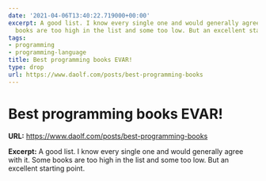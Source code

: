 ```yaml
---
date: '2021-04-06T13:40:22.719000+00:00'
excerpt: A good list. I know every single one and would generally agree with it. Some
  books are too high in the list and some too low. But an excellent starting point.
tags:
- programming
- programming-language
title: Best programming books EVAR!
type: drop
url: https://www.daolf.com/posts/best-programming-books
---
```


# Best programming books EVAR!

**URL:** https://www.daolf.com/posts/best-programming-books

**Excerpt:** A good list. I know every single one and would generally agree with it. Some books are too high in the list and some too low. But an excellent starting point.

